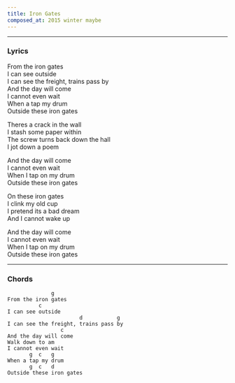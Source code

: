 ```yaml
---
title: Iron Gates
composed_at: 2015 winter maybe
---
```


---

### Lyrics

From the iron gates  
I can see outside  
I can see the freight, trains pass by  
And the day will come   
I cannot even wait  
When a tap my drum  
Outside these iron gates  

Theres a crack in the wall  
I stash some paper within  
The screw turns back down the hall  
I jot down a poem  

And the day will come  
I cannot even wait  
When I tap on my drum  
Outside these iron gates  

On these iron gates  
I clink my old cup  
I pretend its a bad dream  
And I cannot wake up  

And the day will come  
I cannot even wait  
When I tap on my drum  
Outside these iron gates  

---

### Chords

```
              g
From the iron gates
          c  
I can see outside  
                       d           g  
I can see the freight, trains pass by  
                 c  
And the day will come   
Walk down to am  
I cannot even wait  
       g  c   g  
When a tap my drum  
       g  c   d  
Outside these iron gates  

```
